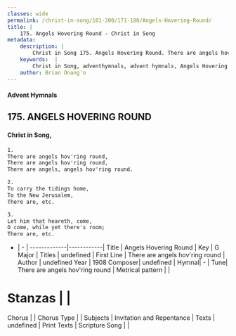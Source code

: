 ```yaml
---
classes: wide
permalink: /christ-in-song/101-200/171-180/Angels-Hovering-Round/
title: |
    175. Angels Hovering Round - Christ in Song
metadata:
    description: |
        Christ in Song 175. Angels Hovering Round. There are angels hov'ring round, There are angels hov'ring round, There are angels, angels hov'ring round.
    keywords:  |
        Christ in Song, adventhymnals, advent hymnals, Angels Hovering Round, There are angels hov'ring round. 
    author: Brian Onang'o
---
```


#### Advent Hymnals
## 175. ANGELS HOVERING ROUND
####  Christ in Song,

```txt
1.
There are angels hov'ring round,
There are angels hov'ring round,
There are angels, angels hov'ring round.

2.
To carry the tidings home,
To the New Jerusalem,
There are, etc.

3.
Let him that heareth, come,
O come, while yet there's room;
There are, etc.

```

- |   -  |
-------------|------------|
Title | Angels Hovering Round |
Key | G Major |
Titles | undefined |
First Line | There are angels hov'ring round |
Author | undefined
Year | 1908
Composer| undefined |
Hymnal|  - |
Tune| There are angels hov'ring round |
Metrical pattern | |
# Stanzas |  |
Chorus |  |
Chorus Type |  |
Subjects | Invitation and Repentance |
Texts | undefined |
Print Texts | 
Scripture Song |  |
    
